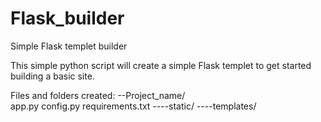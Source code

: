 # Flask_builder
 Simple Flask templet builder

 This simple python script will create a simple Flask templet to get started building a basic site.

 Files and folders created:
--Project_name/    
    app.py
    config.py
    requirements.txt
----static/
----templates/
